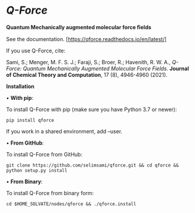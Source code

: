 # _**Q-Force**_

**Quantum Mechanically augmented molecular force ﬁelds**

See the documentation. [https://qforce.readthedocs.io/en/latest/]

If you use Q-Force, cite:

Sami, S.; Menger, M. F. S. J.; Faraji, S.; Broer, R.; Havenith, R. W. A., _Q-Force: Quantum Mechanically Augmented Molecular Force Fields_. **Journal of Chemical Theory and Computation**, 17 (8), 4946-4960 (2021).

**Installation**

• **With pip**:

To install Q-Force with pip (make sure you have Python 3.7 or newer):

	pip install qforce

If you work in a shared environment, add –user.

• **From GitHub**:

To install Q-Force from GitHub:

	git clone https://github.com/selimsami/qforce.git && cd qforce && python setup.py install

• **From Binary**:

To install Q-Force from binary form:

	cd $HOME_SOLVATE/nodes/qforce && ./qforce.install
